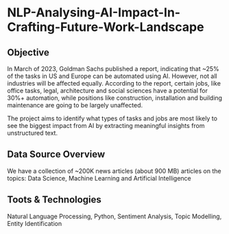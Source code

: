 # NLP-Analysing-AI-Impact-In-Crafting-Future-Work-Landscape

## Objective
In March of 2023, Goldman Sachs published a report, indicating that ~25% of the tasks in US and Europe can be automated using AI.  However, not all industries will be affected equally. According to the report, certain jobs, like office tasks, legal, architecture and social sciences have a potential for 30%+ automation, while positions like construction, installation and building maintenance are going to be largely unaffected.

The project aims to identify what types of tasks and jobs are most likely to see the biggest impact from AI by extracting meaningful insights from unstructured text.

## Data Source Overview
We have a collection of ~200K news articles (about 900 MB) articles on the topics: Data Science, Machine Learning and Artificial Intelligence

## Toots & Technologies
Natural Language Processing, Python, Sentiment Analysis, Topic Modelling, Entity Identification
